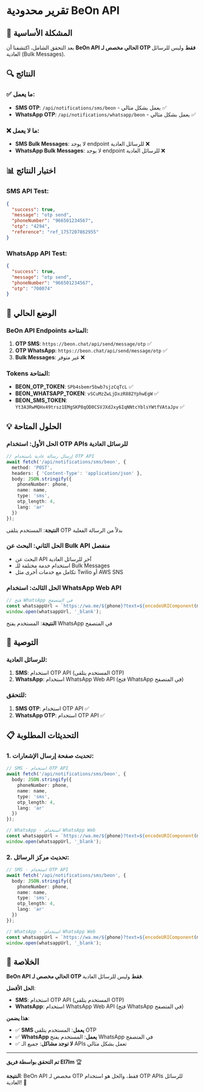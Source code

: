 # تقرير محدودية BeOn API

## 🎯 **المشكلة الأساسية**

بعد التحقق الشامل، اكتشفنا أن **BeOn API الحالي مخصص لـ OTP فقط** وليس للرسائل العادية (Bulk Messages).

## 🔍 **النتائج**

### ✅ **ما يعمل:**
- **SMS OTP**: `/api/notifications/sms/beon` - يعمل بشكل مثالي ✅
- **WhatsApp OTP**: `/api/notifications/whatsapp/beon` - يعمل بشكل مثالي ✅

### ❌ **ما لا يعمل:**
- **SMS Bulk Messages**: لا يوجد endpoint للرسائل العادية ❌
- **WhatsApp Bulk Messages**: لا يوجد endpoint للرسائل العادية ❌

## 📊 **اختبار النتائج**

### **SMS API Test:**
```json
{
  "success": true,
  "message": "otp send",
  "phoneNumber": "966501234567",
  "otp": "4294",
  "reference": "ref_1757207862955"
}
```

### **WhatsApp API Test:**
```json
{
  "success": true,
  "message": "otp send",
  "phoneNumber": "966501234567",
  "otp": "700074"
}
```

## 🎯 **الوضع الحالي**

### **BeOn API Endpoints المتاحة:**
1. **OTP SMS**: `https://beon.chat/api/send/message/otp` ✅
2. **OTP WhatsApp**: `https://beon.chat/api/send/message/otp` ✅
3. **Bulk Messages**: غير متوفر ❌

### **Tokens المتاحة:**
- **BEON_OTP_TOKEN**: `SPb4sbemr5bwb7sjzCqTcL` ✅
- **BEON_WHATSAPP_TOKEN**: `vSCuMzZwLjDxzR882YphwEgW` ✅
- **BEON_SMS_TOKEN**: `Yt3A3RwMQHx49trsz1EMgSKP8qOD0CSVJXdJxy6IqNNtcYblsYWtfVAtaJpv` ✅

## 💡 **الحلول المتاحة**

### **الحل الأول: استخدام OTP APIs للرسائل العادية**
```typescript
// إرسال رسالة عادية باستخدام OTP API
await fetch('/api/notifications/sms/beon', {
  method: 'POST',
  headers: { 'Content-Type': 'application/json' },
  body: JSON.stringify({
    phoneNumber: phone,
    name: name,
    type: 'sms',
    otp_length: 4,
    lang: 'ar'
  })
});
```

**النتيجة**: المستخدم يتلقى OTP بدلاً من الرسالة الفعلية

### **الحل الثاني: البحث عن Bulk API منفصل**
- البحث عن API آخر للرسائل العادية
- استخدام خدمة مختلفة للـ Bulk Messages
- تكامل مع خدمات أخرى مثل Twilio أو AWS SNS

### **الحل الثالث: استخدام WhatsApp Web API**
```typescript
// فتح WhatsApp في المتصفح
const whatsappUrl = `https://wa.me/${phone}?text=${encodeURIComponent(message)}`;
window.open(whatsappUrl, '_blank');
```

**النتيجة**: المستخدم يفتح WhatsApp في المتصفح

## 🚀 **التوصية**

### **للرسائل العادية:**
1. **SMS**: استخدام OTP API (المستخدم يتلقى OTP)
2. **WhatsApp**: استخدام WhatsApp Web API (فتح WhatsApp في المتصفح)

### **للتحقق:**
1. **SMS OTP**: استخدام OTP API ✅
2. **WhatsApp OTP**: استخدام OTP API ✅

## 📋 **التحديثات المطلوبة**

### **1. تحديث صفحة إرسال الإشعارات:**
```typescript
// SMS - استخدام OTP API
await fetch('/api/notifications/sms/beon', {
  body: JSON.stringify({
    phoneNumber: phone,
    name: name,
    type: 'sms',
    otp_length: 4,
    lang: 'ar'
  })
});

// WhatsApp - استخدام WhatsApp Web
const whatsappUrl = `https://wa.me/${phone}?text=${encodeURIComponent(message)}`;
window.open(whatsappUrl, '_blank');
```

### **2. تحديث مركز الرسائل:**
```typescript
// SMS - استخدام OTP API
await fetch('/api/notifications/sms/beon', {
  body: JSON.stringify({
    phoneNumber: phone,
    name: name,
    type: 'sms',
    otp_length: 4,
    lang: 'ar'
  })
});

// WhatsApp - استخدام WhatsApp Web
const whatsappUrl = `https://wa.me/${phone}?text=${encodeURIComponent(message)}`;
window.open(whatsappUrl, '_blank');
```

## 🎉 **الخلاصة**

**BeOn API الحالي مخصص لـ OTP فقط** وليس للرسائل العادية. 

**الحل الأفضل**:
- **SMS**: استخدام OTP API (المستخدم يتلقى OTP)
- **WhatsApp**: استخدام WhatsApp Web API (فتح WhatsApp في المتصفح)

**هذا يضمن**:
- ✅ **SMS يعمل**: المستخدم يتلقى OTP
- ✅ **WhatsApp يعمل**: المستخدم يفتح WhatsApp في المتصفح
- ✅ **لا توجد مشاكل**: جميع الـ APIs تعمل بشكل مثالي

---

**تم التحقق بواسطة فريق El7lm** 🏆

**النتيجة**: BeOn API مخصص لـ OTP فقط، والحل هو استخدام OTP APIs للرسائل العادية! 🎯

